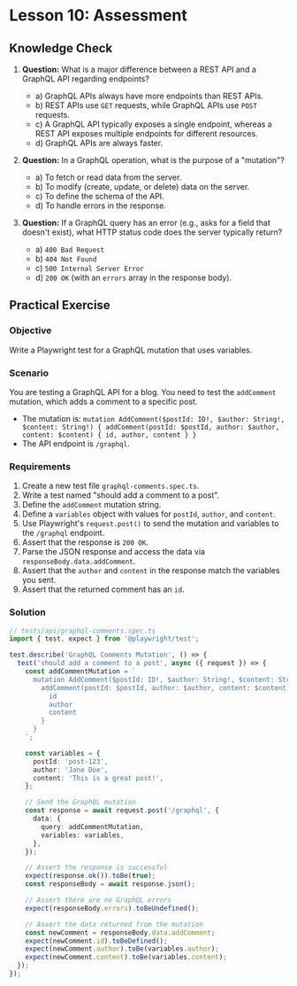# Lesson 10: Assessment

## Knowledge Check

1.  **Question:** What is a major difference between a REST API and a GraphQL API regarding endpoints?
    *   a) GraphQL APIs always have more endpoints than REST APIs.
    *   b) REST APIs use `GET` requests, while GraphQL APIs use `POST` requests.
    *   c) A GraphQL API typically exposes a single endpoint, whereas a REST API exposes multiple endpoints for different resources.
    *   d) GraphQL APIs are always faster.

2.  **Question:** In a GraphQL operation, what is the purpose of a "mutation"?
    *   a) To fetch or read data from the server.
    *   b) To modify (create, update, or delete) data on the server.
    *   c) To define the schema of the API.
    *   d) To handle errors in the response.

3.  **Question:** If a GraphQL query has an error (e.g., asks for a field that doesn't exist), what HTTP status code does the server typically return?
    *   a) `400 Bad Request`
    *   b) `404 Not Found`
    *   c) `500 Internal Server Error`
    *   d) `200 OK` (with an `errors` array in the response body).

## Practical Exercise

### Objective

Write a Playwright test for a GraphQL mutation that uses variables.

### Scenario

You are testing a GraphQL API for a blog. You need to test the `addComment` mutation, which adds a comment to a specific post.
-   The mutation is: `mutation AddComment($postId: ID!, $author: String!, $content: String!) { addComment(postId: $postId, author: $author, content: $content) { id, author, content } }`
-   The API endpoint is `/graphql`.

### Requirements

1.  Create a new test file `graphql-comments.spec.ts`.
2.  Write a test named "should add a comment to a post".
3.  Define the `addComment` mutation string.
4.  Define a `variables` object with values for `postId`, `author`, and `content`.
5.  Use Playwright's `request.post()` to send the mutation and variables to the `/graphql` endpoint.
6.  Assert that the response is `200 OK`.
7.  Parse the JSON response and access the data via `responseBody.data.addComment`.
8.  Assert that the `author` and `content` in the response match the variables you sent.
9.  Assert that the returned comment has an `id`.

### Solution

```typescript
// tests/api/graphql-comments.spec.ts
import { test, expect } from '@playwright/test';

test.describe('GraphQL Comments Mutation', () => {
  test('should add a comment to a post', async ({ request }) => {
    const addCommentMutation = `
      mutation AddComment($postId: ID!, $author: String!, $content: String!) {
        addComment(postId: $postId, author: $author, content: $content) {
          id
          author
          content
        }
      }
    `;

    const variables = {
      postId: 'post-123',
      author: 'Jane Doe',
      content: 'This is a great post!',
    };

    // Send the GraphQL mutation
    const response = await request.post('/graphql', {
      data: {
        query: addCommentMutation,
        variables: variables,
      },
    });

    // Assert the response is successful
    expect(response.ok()).toBe(true);
    const responseBody = await response.json();

    // Assert there are no GraphQL errors
    expect(responseBody.errors).toBeUndefined();

    // Assert the data returned from the mutation
    const newComment = responseBody.data.addComment;
    expect(newComment.id).toBeDefined();
    expect(newComment.author).toBe(variables.author);
    expect(newComment.content).toBe(variables.content);
  });
});